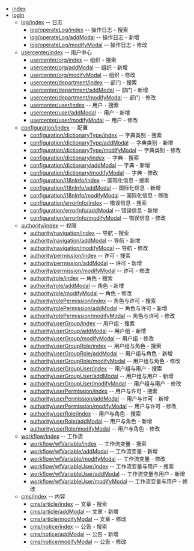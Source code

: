 * [index](./ROOT/index.md)
* [login](./ROOT/login.md)
  * [log/index](./log/index.md) -- 日志
    * [log/operateLog/index](./log/operateLog/index.md) -- 操作日志 - 搜索
    * [log/operateLog/addModal](./log/operateLog/addModal.md) -- 操作日志 - 新增
    * [log/operateLog/modifyModal](./log/operateLog/modifyModal.md) -- 操作日志 - 修改
  * [usercenter/index](./usercenter/index.md) -- 用户中心
    * [usercenter/org/index](./usercenter/org/index.md) -- 组织 - 搜索
    * [usercenter/org/addModal](./usercenter/org/addModal.md) -- 组织 - 新增
    * [usercenter/org/modifyModal](./usercenter/org/modifyModal.md) -- 组织 - 修改
    * [usercenter/department/index](./usercenter/department/index.md) -- 部门 - 搜索
    * [usercenter/department/addModal](./usercenter/department/addModal.md) -- 部门 - 新增
    * [usercenter/department/modifyModal](./usercenter/department/modifyModal.md) -- 部门 - 修改
    * [usercenter/user/index](./usercenter/user/index.md) -- 用户 - 搜索
    * [usercenter/user/addModal](./usercenter/user/addModal.md) -- 用户 - 新增
    * [usercenter/user/modifyModal](./usercenter/user/modifyModal.md) -- 用户 - 修改
  * [configuration/index](./configuration/index.md) -- 配置
    * [configuration/dictionaryType/index](./configuration/dictionaryType/index.md) -- 字典类别 - 搜索
    * [configuration/dictionaryType/addModal](./configuration/dictionaryType/addModal.md) -- 字典类别 - 新增
    * [configuration/dictionaryType/modifyModal](./configuration/dictionaryType/modifyModal.md) -- 字典类别 - 修改
    * [configuration/dictionary/index](./configuration/dictionary/index.md) -- 字典 - 搜索
    * [configuration/dictionary/addModal](./configuration/dictionary/addModal.md) -- 字典 - 新增
    * [configuration/dictionary/modifyModal](./configuration/dictionary/modifyModal.md) -- 字典 - 修改
    * [configuration/i18nInfo/index](./configuration/i18nInfo/index.md) -- 国际化信息 - 搜索
    * [configuration/i18nInfo/addModal](./configuration/i18nInfo/addModal.md) -- 国际化信息 - 新增
    * [configuration/i18nInfo/modifyModal](./configuration/i18nInfo/modifyModal.md) -- 国际化信息 - 修改
    * [configuration/errorInfo/index](./configuration/errorInfo/index.md) -- 错误信息 - 搜索
    * [configuration/errorInfo/addModal](./configuration/errorInfo/addModal.md) -- 错误信息 - 新增
    * [configuration/errorInfo/modifyModal](./configuration/errorInfo/modifyModal.md) -- 错误信息 - 修改
  * [authority/index](./authority/index.md) -- 权限
    * [authority/navigation/index](./authority/navigation/index.md) -- 导航 - 搜索
    * [authority/navigation/addModal](./authority/navigation/addModal.md) -- 导航 - 新增
    * [authority/navigation/modifyModal](./authority/navigation/modifyModal.md) -- 导航 - 修改
    * [authority/permission/index](./authority/permission/index.md) -- 许可 - 搜索
    * [authority/permission/addModal](./authority/permission/addModal.md) -- 许可 - 新增
    * [authority/permission/modifyModal](./authority/permission/modifyModal.md) -- 许可 - 修改
    * [authority/role/index](./authority/role/index.md) -- 角色 - 搜索
    * [authority/role/addModal](./authority/role/addModal.md) -- 角色 - 新增
    * [authority/role/modifyModal](./authority/role/modifyModal.md) -- 角色 - 修改
    * [authority/rolePermission/index](./authority/rolePermission/index.md) -- 角色与许可 - 搜索
    * [authority/rolePermission/addModal](./authority/rolePermission/addModal.md) -- 角色与许可 - 新增
    * [authority/rolePermission/modifyModal](./authority/rolePermission/modifyModal.md) -- 角色与许可 - 修改
    * [authority/userGroup/index](./authority/userGroup/index.md) -- 用户组 - 搜索
    * [authority/userGroup/addModal](./authority/userGroup/addModal.md) -- 用户组 - 新增
    * [authority/userGroup/modifyModal](./authority/userGroup/modifyModal.md) -- 用户组 - 修改
    * [authority/userGroupRole/index](./authority/userGroupRole/index.md) -- 用户组与角色 - 搜索
    * [authority/userGroupRole/addModal](./authority/userGroupRole/addModal.md) -- 用户组与角色 - 新增
    * [authority/userGroupRole/modifyModal](./authority/userGroupRole/modifyModal.md) -- 用户组与角色 - 修改
    * [authority/userGroupUser/index](./authority/userGroupUser/index.md) -- 用户组与用户 - 搜索
    * [authority/userGroupUser/addModal](./authority/userGroupUser/addModal.md) -- 用户组与用户 - 新增
    * [authority/userGroupUser/modifyModal](./authority/userGroupUser/modifyModal.md) -- 用户组与用户 - 修改
    * [authority/userPermission/index](./authority/userPermission/index.md) -- 用户与许可 - 搜索
    * [authority/userPermission/addModal](./authority/userPermission/addModal.md) -- 用户与许可 - 新增
    * [authority/userPermission/modifyModal](./authority/userPermission/modifyModal.md) -- 用户与许可 - 修改
    * [authority/userRole/index](./authority/userRole/index.md) -- 用户与角色 - 搜索
    * [authority/userRole/addModal](./authority/userRole/addModal.md) -- 用户与角色 - 新增
    * [authority/userRole/modifyModal](./authority/userRole/modifyModal.md) -- 用户与角色 - 修改
  * [workflow/index](./workflow/index.md) -- 工作流
    * [workflow/wfVariable/index](./workflow/wfVariable/index.md) -- 工作流变量 - 搜索
    * [workflow/wfVariable/addModal](./workflow/wfVariable/addModal.md) -- 工作流变量 - 新增
    * [workflow/wfVariable/modifyModal](./workflow/wfVariable/modifyModal.md) -- 工作流变量 - 修改
    * [workflow/wfVariableUser/index](./workflow/wfVariableUser/index.md) -- 工作流变量与用户 - 搜索
    * [workflow/wfVariableUser/addModal](./workflow/wfVariableUser/addModal.md) -- 工作流变量与用户 - 新增
    * [workflow/wfVariableUser/modifyModal](./workflow/wfVariableUser/modifyModal.md) -- 工作流变量与用户 - 修改
  * [cms/index](./cms/index.md) -- 内容
    * [cms/article/index](./cms/article/index.md) -- 文章 - 搜索
    * [cms/article/addModal](./cms/article/addModal.md) -- 文章 - 新增
    * [cms/article/modifyModal](./cms/article/modifyModal.md) -- 文章 - 修改
    * [cms/notice/index](./cms/notice/index.md) -- 公告 - 搜索
    * [cms/notice/addModal](./cms/notice/addModal.md) -- 公告 - 新增
    * [cms/notice/modifyModal](./cms/notice/modifyModal.md) -- 公告 - 修改
